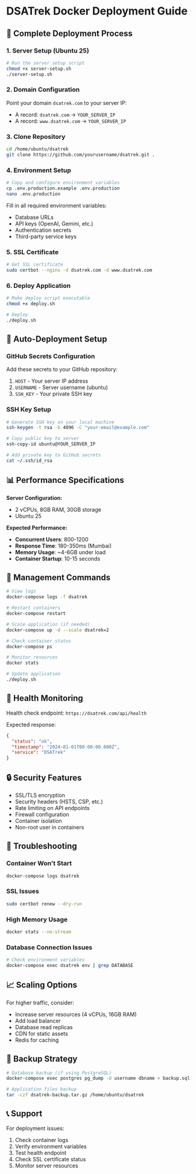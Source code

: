 # DSATrek Docker Deployment Guide

## 🚀 Complete Deployment Process

### 1. Server Setup (Ubuntu 25)

```bash
# Run the server setup script
chmod +x server-setup.sh
./server-setup.sh
```

### 2. Domain Configuration

Point your domain `dsatrek.com` to your server IP:
- A record: `dsatrek.com` → `YOUR_SERVER_IP`
- A record: `www.dsatrek.com` → `YOUR_SERVER_IP`

### 3. Clone Repository

```bash
cd /home/ubuntu/dsatrek
git clone https://github.com/yourusername/dsatrek.git .
```

### 4. Environment Setup

```bash
# Copy and configure environment variables
cp .env.production.example .env.production
nano .env.production
```

Fill in all required environment variables:
- Database URLs
- API keys (OpenAI, Gemini, etc.)
- Authentication secrets
- Third-party service keys

### 5. SSL Certificate

```bash
# Get SSL certificate
sudo certbot --nginx -d dsatrek.com -d www.dsatrek.com
```

### 6. Deploy Application

```bash
# Make deploy script executable
chmod +x deploy.sh

# Deploy
./deploy.sh
```

## 🔄 Auto-Deployment Setup

### GitHub Secrets Configuration

Add these secrets to your GitHub repository:

1. `HOST` - Your server IP address
2. `USERNAME` - Server username (ubuntu)
3. `SSH_KEY` - Your private SSH key

### SSH Key Setup

```bash
# Generate SSH key on your local machine
ssh-keygen -t rsa -b 4096 -C "your-email@example.com"

# Copy public key to server
ssh-copy-id ubuntu@YOUR_SERVER_IP

# Add private key to GitHub secrets
cat ~/.ssh/id_rsa
```

## 📊 Performance Specifications

**Server Configuration:**
- 2 vCPUs, 8GB RAM, 30GB storage
- Ubuntu 25

**Expected Performance:**
- **Concurrent Users**: 800-1200
- **Response Time**: 180-350ms (Mumbai)
- **Memory Usage**: ~4-6GB under load
- **Container Startup**: 10-15 seconds

## 🔧 Management Commands

```bash
# View logs
docker-compose logs -f dsatrek

# Restart containers
docker-compose restart

# Scale application (if needed)
docker-compose up -d --scale dsatrek=2

# Check container status
docker-compose ps

# Monitor resources
docker stats

# Update application
./deploy.sh
```

## 🏥 Health Monitoring

Health check endpoint: `https://dsatrek.com/api/health`

Expected response:
```json
{
  "status": "ok",
  "timestamp": "2024-01-01T00:00:00.000Z",
  "service": "DSATrek"
}
```

## 🔒 Security Features

- SSL/TLS encryption
- Security headers (HSTS, CSP, etc.)
- Rate limiting on API endpoints
- Firewall configuration
- Container isolation
- Non-root user in containers

## 🚨 Troubleshooting

### Container Won't Start
```bash
docker-compose logs dsatrek
```

### SSL Issues
```bash
sudo certbot renew --dry-run
```

### High Memory Usage
```bash
docker stats --no-stream
```

### Database Connection Issues
```bash
# Check environment variables
docker-compose exec dsatrek env | grep DATABASE
```

## 📈 Scaling Options

For higher traffic, consider:
- Increase server resources (4 vCPUs, 16GB RAM)
- Add load balancer
- Database read replicas
- CDN for static assets
- Redis for caching

## 🔄 Backup Strategy

```bash
# Database backup (if using PostgreSQL)
docker-compose exec postgres pg_dump -U username dbname > backup.sql

# Application files backup
tar -czf dsatrek-backup.tar.gz /home/ubuntu/dsatrek
```

## 📞 Support

For deployment issues:
1. Check container logs
2. Verify environment variables
3. Test health endpoint
4. Check SSL certificate status
5. Monitor server resources
